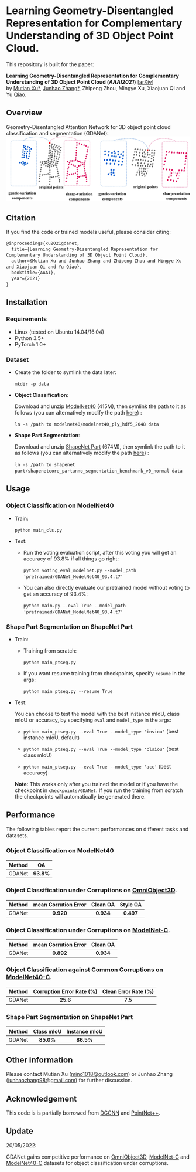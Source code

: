 # Learning Geometry-Disentangled Representation for Complementary Understanding of 3D Object Point Cloud.
This repository is built for the paper:

__Learning Geometry-Disentangled Representation for Complementary Understanding of 3D Object Point Cloud (_AAAI2021_)__ [[arXiv](https://arxiv.org/abs/2012.10921)]
<br>
by [Mutian Xu*](https://mutianxu.github.io/), [Junhao Zhang*](https://junhaozhang98.github.io/), Zhipeng Zhou, Mingye Xu, Xiaojuan Qi and Yu Qiao.


## Overview
Geometry-Disentangled Attention Network for 3D object point cloud classification and segmentation (GDANet):
<img src = './imgs/GDANet.jpg' width = 800>

## Citation
If you find the code or trained models useful, please consider citing:

    @inproceedings{xu2021gdanet,
      title={Learning Geometry-Disentangled Representation for Complementary Understanding of 3D Object Point Cloud}, 
      author={Mutian Xu and Junhao Zhang and Zhipeng Zhou and Mingye Xu and Xiaojuan Qi and Yu Qiao},
      booktitle={AAAI},
      year={2021}
    }


## Installation


### Requirements
* Linux (tested on Ubuntu 14.04/16.04)
* Python 3.5+
* PyTorch 1.0+

### Dataset
* Create the folder to symlink the data later:

    `mkdir -p data`

* __Object Classification__:

    Download and unzip [ModelNet40](https://shapenet.cs.stanford.edu/media/modelnet40_ply_hdf5_2048.zip) (415M), then symlink the path to it as follows (you can alternatively modify the path [here](https://github.com/mutianxu/GDANet/blob/main/util/data_util.py#L12)) :

    `ln -s /path to modelnet40/modelnet40_ply_hdf5_2048 data`

* __Shape Part Segmentation__:

    Download and unzip [ShapeNet Part](https://shapenet.cs.stanford.edu/media/shapenetcore_partanno_segmentation_benchmark_v0_normal.zip) (674M), then symlink the path to it as follows (you can alternatively modify the path [here](https://github.com/mutianxu/GDANet/blob/main/util/data_util.py#L70)) :

    `ln -s /path to shapenet part/shapenetcore_partanno_segmentation_benchmark_v0_normal data`

## Usage

### Object Classification on ModelNet40
* Train:

    `python main_cls.py`

* Test:
    * Run the voting evaluation script, after this voting you will get an accuracy of 93.8% if all things go right:

        `python voting_eval_modelnet.py --model_path 'pretrained/GDANet_ModelNet40_93.4.t7'`

    * You can also directly evaluate our pretrained model without voting to get an accuracy of 93.4%:

        `python main.py --eval True --model_path 'pretrained/GDANet_ModelNet40_93.4.t7'`

### Shape Part Segmentation on ShapeNet Part
* Train:
    * Training from scratch:

        `python main_ptseg.py`

    * If you want resume training from checkpoints, specify `resume` in the args:

        `python main_ptseg.py --resume True`

* Test:

    You can choose to test the model with the best instance mIoU, class mIoU or accuracy, by specifying `eval` and `model_type` in the args:

    * `python main_ptseg.py --eval True --model_type 'insiou'` (best instance mIoU, default)

    * `python main_ptseg.py --eval True --model_type 'clsiou'` (best class mIoU)

    * `python main_ptseg.py --eval True --model_type 'acc'` (best accuracy)

    **Note**: This works only after you trained the model or if you have the checkpoint in `checkpoints/GDANet`. If you run the training from scratch the checkpoints will automatically be generated there.
 

## Performance
The following tables report the current performances on different tasks and datasets.

### Object Classification on ModelNet40

| Method | OA |
| :--- | :---: |
| GDANet      | **93.8%** |

### Object Classification under Corruptions on [OmniObject3D](https://omniobject3d.github.io/).
| Method | mean Corrution Error | Clean OA | Style OA |
| :--- | :---: | :---: | :---: |
| GDANet    | **0.920** | **0.934** | **0.497**

### Object Classification under Corruptions on [ModelNet-C](https://github.com/jiawei-ren/ModelNet-C).
| Method | mean Corrution Error | Clean OA |
| :--- | :---: | :---: |
| GDANet    | **0.892** | **0.934** |

### Object Classification against Common Corruptions on [ModelNet40-C](https://github.com/jiachens/ModelNet40-C).
| Method |  Corruption Error Rate (%) | Clean Error Rate (%) |
| :--- | :---: | :---: |
| GDANet    | **25.6** | **7.5** |


### Shape Part Segmentation on ShapeNet Part
| Method |  Class mIoU | Instance mIoU |
| :--- | :---: | :---: |
| GDANet    | **85.0%** | **86.5%** |

## Other information

Please contact Mutian Xu (mino1018@outlook.com) or Junhao Zhang (junhaozhang98@gmail.com) for further discussion.

## Acknowledgement
This code is is partially borrowed from [DGCNN](https://github.com/WangYueFt/dgcnn) and [PointNet++](https://github.com/charlesq34/pointnet2).  

## Update

20/05/2022:

GDANet gains competitive performance on [OmniObject3D](https://omniobject3d.github.io/), [ModelNet-C](https://github.com/jiawei-ren/ModelNet-C) and [ModelNet40-C](https://github.com/jiachens/ModelNet40-C) datasets for object classification under corruptions.

